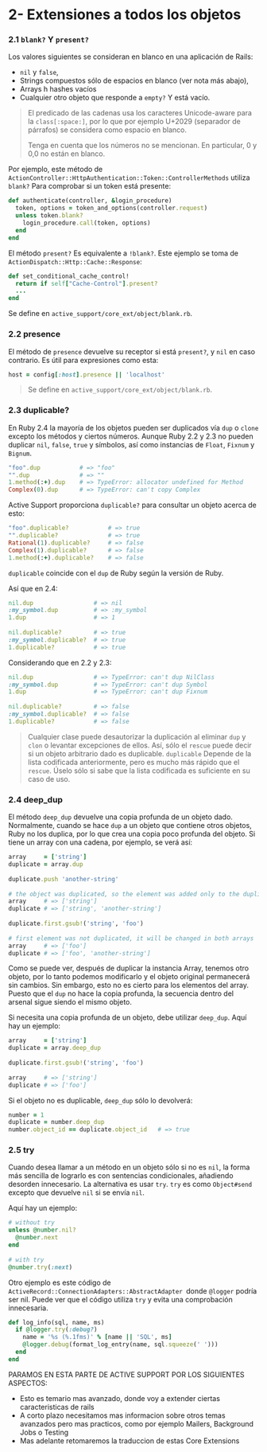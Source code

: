 # 2- Extensiones a todos los objetos

### 2.1 `blank?` Y `present?`

Los valores siguientes se consideran en blanco en una aplicación de Rails:

* `nil` y `false`,
* Strings compuestos sólo de espacios en blanco \(ver nota más abajo\),
* Arrays h hashes vacíos
* Cualquier otro objeto que responde a `empty?` Y está vacío.

> El predicado de las cadenas usa los caracteres Unicode-aware para la `class[:space:]`, por lo que por ejemplo U+2029 \(separador de párrafos\) se considera como espacio en blanco.
>
> Tenga en cuenta que los números no se mencionan. En particular, 0 y 0,0 no están en blanco.

Por ejemplo, este método de `ActionController::HttpAuthentication::Token::ControllerMethods` utiliza `blank?` Para comprobar si un token está presente:

```ruby
def authenticate(controller, &login_procedure)
  token, options = token_and_options(controller.request)
  unless token.blank?
    login_procedure.call(token, options)
  end
end
```

El método `present?` Es equivalente a `!blank?`. Este ejemplo se toma de `ActionDispatch::Http::Cache::Response`:

```ruby
def set_conditional_cache_control!
  return if self["Cache-Control"].present?
  ...
end
```

Se define en `active_support/core_ext/object/blank.rb`.

### 2.2 presence

El método de `presence` devuelve su receptor si está `present?`, y `nil` en caso contrario. Es útil para expresiones como esta:

```ruby
host = config[:host].presence || 'localhost'
```

> Se define en `active_support/core_ext/object/blank.rb`.

### 2.3 duplicable?

En Ruby 2.4 la mayoría de los objetos pueden ser duplicados vía `dup` o `clone` excepto los métodos y ciertos números. Aunque Ruby 2.2 y 2.3 no pueden duplicar `nil`, `false`, `true` y símbolos, así como instancias de `Float`, `Fixnum` y `Bignum`.

```ruby
"foo".dup           # => "foo"
"".dup              # => ""
1.method(:+).dup    # => TypeError: allocator undefined for Method
Complex(0).dup      # => TypeError: can't copy Complex
```

Active Support proporciona `duplicable?` para consultar un objeto acerca de esto:

```ruby
"foo".duplicable?           # => true
"".duplicable?              # => true
Rational(1).duplicable?     # => false
Complex(1).duplicable?      # => false
1.method(:+).duplicable?    # => false
```

`duplicable` coincide con el `dup` de Ruby según la versión de Ruby.

Así que en 2.4:

```ruby
nil.dup                 # => nil
:my_symbol.dup          # => :my_symbol
1.dup                   # => 1
 
nil.duplicable?         # => true
:my_symbol.duplicable?  # => true
1.duplicable?           # => true
```

Considerando que en 2.2 y 2.3:

```ruby
nil.dup                 # => TypeError: can't dup NilClass
:my_symbol.dup          # => TypeError: can't dup Symbol
1.dup                   # => TypeError: can't dup Fixnum
 
nil.duplicable?         # => false
:my_symbol.duplicable?  # => false
1.duplicable?           # => false
```

> Cualquier clase puede desautorizar la duplicación al eliminar `dup` y `clon` o levantar excepciones de ellos. Así, sólo el `rescue` puede decir si un objeto arbitrario dado es duplicable. `duplicable` Depende de la lista codificada anteriormente, pero es mucho más rápido que el `rescue`. Úselo sólo si sabe que la lista codificada es suficiente en su caso de uso.

### 2.4 deep\_dup

El método `deep_dup` devuelve una copia profunda de un objeto dado. Normalmente, cuando se hace `dup` a un objeto que contiene otros objetos, Ruby no los duplica, por lo que crea una copia poco profunda del objeto. Si tiene un array con una cadena, por ejemplo, se verá así:

```ruby
array     = ['string']
duplicate = array.dup
 
duplicate.push 'another-string'
 
# the object was duplicated, so the element was added only to the duplicate
array     # => ['string']
duplicate # => ['string', 'another-string']
 
duplicate.first.gsub!('string', 'foo')
 
# first element was not duplicated, it will be changed in both arrays
array     # => ['foo']
duplicate # => ['foo', 'another-string']
```

Como se puede ver, después de duplicar la instancia Array, tenemos otro objeto, por lo tanto podemos modificarlo y el objeto original permanecerá sin cambios. Sin embargo, esto no es cierto para los elementos del array. Puesto que el `dup` no hace la copia profunda, la secuencia dentro del arsenal sigue siendo el mismo objeto.

Si necesita una copia profunda de un objeto, debe utilizar `deep_dup`. Aquí hay un ejemplo:

```ruby
array     = ['string']
duplicate = array.deep_dup
 
duplicate.first.gsub!('string', 'foo')
 
array     # => ['string']
duplicate # => ['foo']
```

Si el objeto no es duplicable, `deep_dup` sólo lo devolverá:

```ruby
number = 1
duplicate = number.deep_dup
number.object_id == duplicate.object_id   # => true
```

### 2.5 try

Cuando desea llamar a un método en un objeto sólo si no es `nil`, la forma más sencilla de lograrlo es con sentencias condicionales, añadiendo desorden innecesario. La alternativa es usar `try`. `try` es como `Object#send` excepto que devuelve `nil` si se envía `nil`.

Aquí hay un ejemplo:

```ruby
# without try
unless @number.nil?
  @number.next
end
 
# with try
@number.try(:next)
```

Otro ejemplo es este código de `ActiveRecord::ConnectionAdapters::AbstractAdapter `donde `@logger` podría ser nil. Puede ver que el código utiliza `try` y evita una comprobación innecesaria.

```ruby
def log_info(sql, name, ms)
  if @logger.try(:debug?)
    name = '%s (%.1fms)' % [name || 'SQL', ms]
    @logger.debug(format_log_entry(name, sql.squeeze(' ')))
  end
end
```

PARAMOS EN ESTA PARTE DE ACTIVE SUPPORT POR LOS SIGUIENTES ASPECTOS:

* Esto es temario mas avanzado, donde voy a extender ciertas caracteristicas de rails
* A corto plazo necesitamos mas informacion sobre otros temas avanzados pero mas practicos, como por ejemplo Mailers, Background Jobs o Testing
* Mas adelante retomaremos la traduccion de estas Core Extensions





